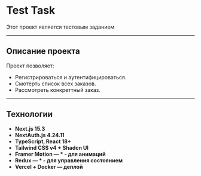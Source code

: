 # Test Task

Этот проект является тестовым заданием

---

## Описание проекта

Проект позволяет:
- Регистрироваться и аутентифицироваться.
- Смотерть список всех заказов.
- Рассмотреть конкреттный заказ.

---

## Технологии
- **Next.js 15.3**
- **NextAuth.js 4.24.11**
- **TypeScript, React 18+**
- **Tailwind CSS v4 + Shadcn UI**
- **Framer Motion — * - для анимаций**
- **Redux — * - для управления состоянием**
- **Vercel + Docker — деплой**
